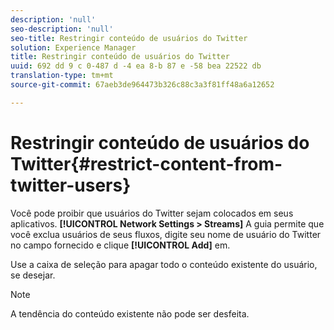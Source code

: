 ```yaml
---
description: 'null'
seo-description: 'null'
seo-title: Restringir conteúdo de usuários do Twitter
solution: Experience Manager
title: Restringir conteúdo de usuários do Twitter
uuid: 692 dd 9 c 0-487 d -4 ea 8-b 87 e -58 bea 22522 db
translation-type: tm+mt
source-git-commit: 67aeb3de964473b326c88c3a3f81ff48a6a12652

---
```



# Restringir conteúdo de usuários do Twitter{#restrict-content-from-twitter-users}

Você pode proibir que usuários do Twitter sejam colocados em seus aplicativos. **[!UICONTROL Network Settings > Streams]** A guia permite que você exclua usuários de seus fluxos, digite seu nome de usuário do Twitter no campo fornecido e clique **[!UICONTROL Add]** em.

Use a caixa de seleção para apagar todo o conteúdo existente do usuário, se desejar.

>[!NOTE]
>
>A tendência do conteúdo existente não pode ser desfeita.

